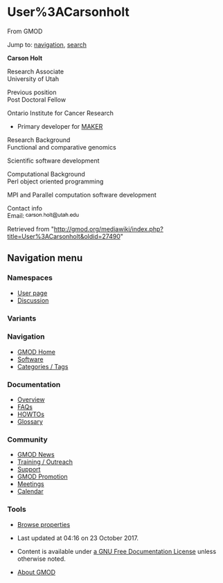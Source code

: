 









<span id="top"></span>







# <span dir="auto">User%3ACarsonholt</span>





From GMOD









Jump to: [navigation](#mw-navigation), [search](#p-search)





  
**Carson Holt**

Research Associate  
University of Utah  

Previous position  
Post Doctoral Fellow

Ontario Institute for Cancer Research

- Primary developer for [MAKER](MAKER.1 "MAKER")

  

Research Background  
Functional and comparative genomics

Scientific software development

<!-- -->

Computational Background  
Perl object oriented programming

MPI and Parallel computation software development

<!-- -->

Contact info  
Email: <a href="File:Holt_email.gif" class="image"><img
src="https://raw.githubusercontent.com/GMOD/gmod.github.io/main/mediawiki/images/0/02/Holt_email.gif" width="122" height="12"
alt="Holt email.gif" /></a>





Retrieved from
"<http://gmod.org/mediawiki/index.php?title=User%3ACarsonholt&oldid=27490>"

















## Navigation menu









### Namespaces

- <span id="ca-nstab-user"><a href="User%3ACarsonholt" accesskey="c"
  title="View the user page [c]">User page</a></span>
- <span id="ca-talk"><a
  href="http://gmod.org/mediawiki/index.php?title=User_talk:Carsonholt&amp;action=edit&amp;redlink=1"
  accesskey="t"
  title="Discussion about the content page [t]">Discussion</a></span>





### 

### Variants[](#)























<a href="Main_Page"
style="background-image: url(../images/GMOD-cogs.png);"
title="Visit the main page"></a>





### Navigation



- <span id="n-GMOD-Home">[GMOD Home](Main_Page)</span>
- <span id="n-Software">[Software](GMOD_Components)</span>
- <span id="n-Categories-.2F-Tags">[Categories /
  Tags](Categories)</span>







### Documentation



- <span id="n-Overview">[Overview](Overview)</span>
- <span id="n-FAQs">[FAQs](Category%3AFAQ)</span>
- <span id="n-HOWTOs">[HOWTOs](Category%3AHOWTO)</span>
- <span id="n-Glossary">[Glossary](Glossary)</span>







### Community



- <span id="n-GMOD-News">[GMOD News](GMOD_News)</span>
- <span id="n-Training-.2F-Outreach">[Training /
  Outreach](Training_and_Outreach)</span>
- <span id="n-Support">[Support](Support)</span>
- <span id="n-GMOD-Promotion">[GMOD Promotion](GMOD_Promotion)</span>
- <span id="n-Meetings">[Meetings](Meetings)</span>
- <span id="n-Calendar">[Calendar](Calendar)</span>







### Tools




- <span id="t-smwbrowselink"><a href="Special%3ABrowse/User%3ACarsonholt" rel="smw-browse">Browse
  properties</a></span>












- <span id="footer-info-lastmod">Last updated at 04:16 on 23 October
  2017.</span>
<!-- - <span id="footer-info-viewcount">68,679 page views.</span> -->
- <span id="footer-info-copyright">Content is available under
  <a href="http://www.gnu.org/licenses/fdl-1.3.html" class="external"
  rel="nofollow">a GNU Free Documentation License</a> unless otherwise
  noted.</span>

<!-- -->

- <span id="footer-places-about">[About
  GMOD](GMOD%3AAbout "GMOD%3AAbout")</span>

<!-- -->







